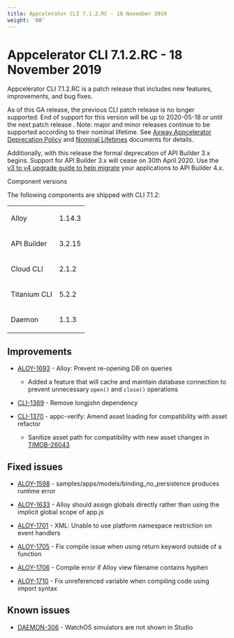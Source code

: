 ```yaml
---
title: Appcelerator CLI 7.1.2.RC - 18 November 2019
weight: '60'
---
```


# Appcelerator CLI 7.1.2.RC - 18 November 2019

Appcelerator CLI 7.1.2.RC is a patch release that includes new features, improvements, and bug fixes.

As of this GA release, the previous CLI patch release is no longer supported. End of support for this version will be up to 2020-05-18 or until the next patch release . Note: major and minor releases continue to be supported according to their nominal lifetime. See [Axway Appcelerator Deprecation Policy](/guide/AMPLIFY_Appcelerator_Services_Overview/Axway_Appcelerator_Deprecation_Policy/) and [Nominal Lifetimes](/guide/AMPLIFY_Appcelerator_Services_Overview/Axway_Appcelerator_Product_Lifecycle/#nominal-lifetimes) documents for details.

Additionally, with this release the formal deprecation of API Builder 3.x begins. Support for API Builder 3.x will cease on 30th April 2020. Use the [v3 to v4 upgrade guide to help migrate](https://docs.axway.com/bundle/API_Builder_4x_allOS_en/page/api_builder_v3_to_v4_upgrade_guide.html) your applications to API Builder 4.x.

Component versions

The following components are shipped with CLI 7.1.2:

<table class="confluenceTable"><thead class=" "></thead><tfoot class=" "></tfoot><tbody class=" "><tr><td class="confluenceTd" rowspan="1" colspan="1"><p>Alloy</p></td><td class="confluenceTd" rowspan="1" colspan="1"><p>1.14.3</p></td></tr><tr><td class="confluenceTd" rowspan="1" colspan="1"><p>API Builder</p></td><td class="confluenceTd" rowspan="1" colspan="1"><p>3.2.15</p></td></tr><tr><td class="confluenceTd" rowspan="1" colspan="1"><p>Cloud CLI</p></td><td class="confluenceTd" rowspan="1" colspan="1"><p>2.1.2</p></td></tr><tr><td class="confluenceTd" rowspan="1" colspan="1"><p>Titanium CLI</p></td><td class="confluenceTd" rowspan="1" colspan="1"><p>5.2.2</p></td></tr><tr><td class="confluenceTd" rowspan="1" colspan="1"><p>Daemon</p></td><td class="confluenceTd" rowspan="1" colspan="1"><p>1.1.3</p></td></tr></tbody></table>

## Improvements

* [ALOY-1693](https://jira.appcelerator.org/browse/ALOY-1693) - Alloy: Prevent re-opening DB on queries

    * Added a feature that will cache and maintain database connection to prevent unnecessary `open()` and `close()` operations

* [CLI-1369](https://jira.appcelerator.org/browse/CLI-1369) - Remove longjohn dependency

* [CLI-1370](https://jira.appcelerator.org/browse/CLI-1370) - appc-verify: Amend asset loading for compatibility with asset refactor

    * Sanitize asset path for compatibility with new asset changes in [TIMOB-26043](https://jira.appcelerator.org/browse/TIMOB-26043)

## Fixed issues

* [ALOY-1598](https://jira.appcelerator.org/browse/ALOY-1598) - samples/apps/models/binding\_no\_persistence produces runtime error

* [ALOY-1633](https://jira.appcelerator.org/browse/ALOY-1633) \- Alloy should assign globals directly rather than using the implicit global scope of app.js

* [ALOY-1701](https://jira.appcelerator.org/browse/ALOY-1701) - XML: Unable to use platform namespace restriction on event handlers

* [ALOY-1705](https://jira.appcelerator.org/browse/ALOY-1705) - Fix compile issue when using return keyword outside of a function

* [ALOY-1706](https://jira.appcelerator.org/browse/ALOY-1706) - Compile error if Alloy view filename contains hyphen

* [ALOY-1710](https://jira.appcelerator.org/browse/ALOY-1710) - Fix unreferenced variable when compiling code using import syntax

## Known issues

* [DAEMON-306](https://jira.appcelerator.org/browse/DAEMON-306) - WatchOS simulators are not shown in Studio
